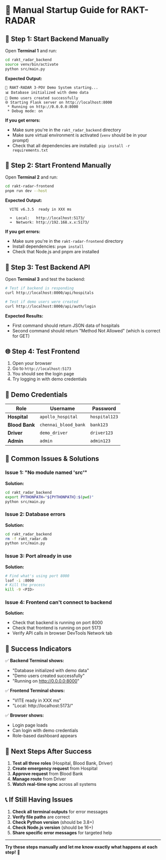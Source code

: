 # 🚀 Manual Startup Guide for RAKT-RADAR

## 🔧 **Step 1: Start Backend Manually**

Open **Terminal 1** and run:

```bash
cd rakt_radar_backend
source venv/bin/activate
python src/main.py
```

**Expected Output:**
```
🚀 RAKT-RADAR 3-POV Demo System starting...
📊 Database initialized with demo data
🔑 Demo users created successfully
🌐 Starting Flask server on http://localhost:8000
 * Running on http://0.0.0.0:8000
 * Debug mode: on
```

**If you get errors:**
- Make sure you're in the `rakt_radar_backend` directory
- Make sure virtual environment is activated (`venv` should be in your prompt)
- Check that all dependencies are installed: `pip install -r requirements.txt`

## 🎨 **Step 2: Start Frontend Manually**

Open **Terminal 2** and run:

```bash
cd rakt-radar-frontend
pnpm run dev --host
```

**Expected Output:**
```
  VITE v6.3.5  ready in XXX ms

  ➜  Local:   http://localhost:5173/
  ➜  Network: http://192.168.x.x:5173/
```

**If you get errors:**
- Make sure you're in the `rakt-radar-frontend` directory
- Install dependencies: `pnpm install`
- Check that Node.js and pnpm are installed

## 🧪 **Step 3: Test Backend API**

Open **Terminal 3** and test the backend:

```bash
# Test if backend is responding
curl http://localhost:8000/api/hospitals

# Test if demo users were created
curl http://localhost:8000/api/auth/login
```

**Expected Results:**
- First command should return JSON data of hospitals
- Second command should return "Method Not Allowed" (which is correct for GET)

## 🌐 **Step 4: Test Frontend**

1. Open your browser
2. Go to `http://localhost:5173`
3. You should see the login page
4. Try logging in with demo credentials

## 🔑 **Demo Credentials**

| Role | Username | Password |
|------|----------|----------|
| **Hospital** | `apollo_hospital` | `hospital123` |
| **Blood Bank** | `chennai_blood_bank` | `bank123` |
| **Driver** | `demo_driver` | `driver123` |
| **Admin** | `admin` | `admin123` |

## 🚨 **Common Issues & Solutions**

### **Issue 1: "No module named 'src'"**
**Solution:**
```bash
cd rakt_radar_backend
export PYTHONPATH="${PYTHONPATH}:$(pwd)"
python src/main.py
```

### **Issue 2: Database errors**
**Solution:**
```bash
cd rakt_radar_backend
rm -f rakt_radar.db
python src/main.py
```

### **Issue 3: Port already in use**
**Solution:**
```bash
# Find what's using port 8000
lsof -i :8000
# Kill the process
kill -9 <PID>
```

### **Issue 4: Frontend can't connect to backend**
**Solution:**
- Check that backend is running on port 8000
- Check that frontend is running on port 5173
- Verify API calls in browser DevTools Network tab

## 🎯 **Success Indicators**

✅ **Backend Terminal shows:**
- "Database initialized with demo data"
- "Demo users created successfully"
- "Running on http://0.0.0.0:8000"

✅ **Frontend Terminal shows:**
- "VITE ready in XXX ms"
- "Local: http://localhost:5173/"

✅ **Browser shows:**
- Login page loads
- Can login with demo credentials
- Role-based dashboard appears

## 🚀 **Next Steps After Success**

1. **Test all three roles** (Hospital, Blood Bank, Driver)
2. **Create emergency request** from Hospital
3. **Approve request** from Blood Bank
4. **Manage route** from Driver
5. **Watch real-time sync** across all systems

## 📞 **If Still Having Issues**

1. **Check all terminal outputs** for error messages
2. **Verify file paths** are correct
3. **Check Python version** (should be 3.8+)
4. **Check Node.js version** (should be 16+)
5. **Share specific error messages** for targeted help

---

**Try these steps manually and let me know exactly what happens at each step!** 🚀
